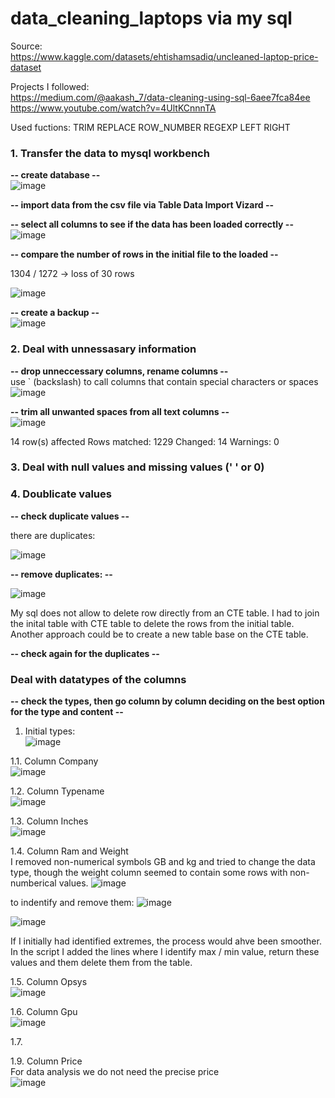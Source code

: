 # data_cleaning_laptops via my sql 
Source:  
https://www.kaggle.com/datasets/ehtishamsadiq/uncleaned-laptop-price-dataset  

Projects I followed:  
https://medium.com/@aakash_7/data-cleaning-using-sql-6aee7fca84ee  
https://www.youtube.com/watch?v=4UltKCnnnTA  

Used fuctions: 
TRIM
REPLACE
ROW_NUMBER
REGEXP
LEFT
RIGHT


###  1. Transfer the data to mysql workbench  

**--  create database  --**  
![image](https://github.com/user-attachments/assets/a6a47800-dbfa-4d46-be17-37083c753050)

**--  import data from the csv file via Table Data Import Vizard --**  

**--  select all columns to see if the data has been loaded correctly --** 
![image](https://github.com/user-attachments/assets/1d88c02e-ffd6-4616-a294-922b53253b1c)

**--  compare the number of rows in the initial file to the loaded  --**   

1304 / 1272 -> loss of 30 rows

![image](https://github.com/user-attachments/assets/4b48bfbf-422b-417c-b0e7-6c481ba71e8c)

**--  create a backup --**  
![image](https://github.com/user-attachments/assets/83346732-6952-4eb1-88b9-093fdde049a9)


### 2. Deal with unnessasary information

**-- drop unneccessary columns, rename columns --**  
use ` (backslash) to call columns that contain special characters or spaces  
![image](https://github.com/user-attachments/assets/b0a8721d-77ab-43de-8be4-b448fe626086)

**-- trim all unwanted spaces from all text columns --**   
![image](https://github.com/user-attachments/assets/a9069ddb-925d-4bd7-a1e5-9ef05ddd3078)  

14 row(s) affected Rows matched: 1229  Changed: 14  Warnings: 0


### 3. Deal with null values and missing values (' ' or 0)  



### 4. Doublicate values

**-- check duplicate values --**    

there are duplicates:

![image](https://github.com/user-attachments/assets/be437edc-8e00-4c69-a067-0805b47bbd98)

**-- remove duplicates: --**   

![image](https://github.com/user-attachments/assets/b4f03ee0-bb78-47e2-be2b-16f7bdf85f0d)

My sql does not allow to delete row  directly from an CTE table. I had to join the inital table with CTE table to delete the rows from the initial table. Another approach could be to create a new table base on  the CTE table.  

**-- check again for the duplicates --** 


### Deal with datatypes of the columns  
**-- check the types, then go column by column deciding on the best option for the type and content --**  

1. Initial types:  
![image](https://github.com/user-attachments/assets/b7b2ce6e-9720-4b54-89ad-111a2802aa5e)  

1.1. Column Company  
![image](https://github.com/user-attachments/assets/04fe0671-75cf-4381-bbf6-5cad6f9a1513)

1.2. Column Typename  
![image](https://github.com/user-attachments/assets/ef1b9696-c86b-4d87-92e1-908a4f0f6ea5)  


1.3. Column Inches  
![image](https://github.com/user-attachments/assets/d05910a7-21ff-44b5-a4cb-49cc4545050d)  

1.4. Column Ram and Weight  
I removed non-numerical symbols GB and kg and tried to change the data type, though the weight column seemed to contain some rows with non-numberical values. 
![image](https://github.com/user-attachments/assets/9c91cc7f-807a-490d-b50d-2f9aeed44f3d)

to indentify and remove them: 
![image](https://github.com/user-attachments/assets/fcaaad36-9871-493b-9f11-405798883e0c)

![image](https://github.com/user-attachments/assets/4ec8615e-0920-41de-a4de-bf1be1db6402)  

If I initially had identified extremes, the process would ahve been smoother. In the script I added the lines where I identify max / min value, return these values and them delete them from the table. 

1.5. Column Opsys  
![image](https://github.com/user-attachments/assets/03950476-3526-4ed8-a6fe-d80312e13b3b)  

1.6. Column Gpu  
![image](https://github.com/user-attachments/assets/d694b97b-824f-4988-b303-63c81c748c4c)

1.7. 





1.9. Column Price  
For data analysis we do not need the precise price  
![image](https://github.com/user-attachments/assets/0274a0e2-4bcc-4764-b985-77110df642ef)  














